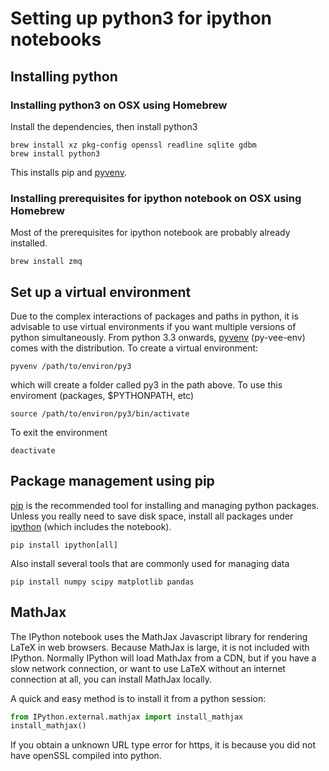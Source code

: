 
# Setting up python3 for ipython notebooks

## Installing python

### Installing python3 on OSX using Homebrew

Install the dependencies, then install python3

```shell
brew install xz pkg-config openssl readline sqlite gdbm
brew install python3
```

This installs pip and [pyvenv](https://docs.python.org/3/library/venv.html).

### Installing prerequisites for ipython notebook on OSX using Homebrew

Most of the prerequisites for ipython notebook are probably already installed.

```shell
brew install zmq
```




## Set up a virtual environment

Due to the complex interactions of packages and paths in python, it is advisable to use virtual environments if you want multiple versions of python simultaneously. From python 3.3 onwards, [pyvenv](https://docs.python.org/3/library/venv.html) (py-vee-env) comes with the distribution. To create a virtual environment:

```shell
pyvenv /path/to/environ/py3
```
which will create a folder called py3 in the path above. To use this enviroment (packages, $PYTHONPATH, etc)

```shell
source /path/to/environ/py3/bin/activate
```
To exit the environment
```shell
deactivate
```

## Package management using pip

[pip](https://pip.pypa.io/en/latest/) is the recommended tool for installing and managing python packages. Unless you really need to save disk space, install all packages under [ipython](http://ipython.org/ipython-doc/stable/install/install.html) (which includes the notebook).

```shell
pip install ipython[all]
```

Also install several tools that are commonly used for managing data
```shell
pip install numpy scipy matplotlib pandas
```

## MathJax

The IPython notebook uses the MathJax Javascript library for rendering
LaTeX in web browsers. Because MathJax is large, it is not included
with IPython. Normally IPython will load MathJax from a CDN, but if
you have a slow network connection, or want to use LaTeX without an
internet connection at all, you can install MathJax locally.

A quick and easy method is to install it from a python session:
```python
from IPython.external.mathjax import install_mathjax
install_mathjax()
```

If you obtain a unknown URL type error for https, it is because you
did not have openSSL compiled into python.
